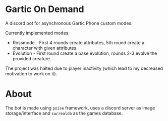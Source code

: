 # Gartic On Demand

A discord bot for asynchronous Gartic Phone custom modes.

Currently implemented modes:
- Rossmode - First 4 rounds create attributes, 5th round create a character with given attributes.
- Evolution - First round create a base evolution, rounds 2-3 evolve the provided creature.

The project was halted due to player inactivity (which lead to my decreased motivation to work on it).

# About

The bot is made using `poise` framework, uses a discord server as image storage/interface and `surrealdb` as the games database.
